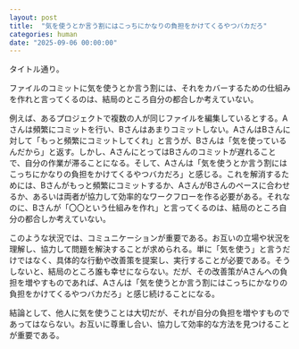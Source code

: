 ```yaml
---
layout: post
title:  "気を使うとか言う割にはこっちにかなりの負担をかけてくるやつバカだろ"
categories: human
date: "2025-09-06 00:00:00"
---
```


タイトル通り。

ファイルのコミットに気を使うとか言う割には、それをカバーするための仕組みを作れと言ってくるのは、結局のところ自分の都合しか考えていない。

例えば、あるプロジェクトで複数の人が同じファイルを編集しているとする。Aさんは頻繁にコミットを行い、Bさんはあまりコミットしない。AさんはBさんに対して「もっと頻繁にコミットしてくれ」と言うが、Bさんは「気を使っているんだから」と返す。しかし、AさんにとってはBさんのコミットが遅れることで、自分の作業が滞ることになる。そして、Aさんは「気を使うとか言う割にはこっちにかなりの負担をかけてくるやつバカだろ」と感じる。これを解消するためには、Bさんがもっと頻繁にコミットするか、AさんがBさんのペースに合わせるか、あるいは両者が協力して効率的なワークフローを作る必要がある。それなのに、Bさんが「〇〇という仕組みを作れ」と言ってくるのは、結局のところ自分の都合しか考えていない。

このような状況では、コミュニケーションが重要である。お互いの立場や状況を理解し、協力して問題を解決することが求められる。単に「気を使う」と言うだけではなく、具体的な行動や改善策を提案し、実行することが必要である。そうしないと、結局のところ誰も幸せにならない。だが、その改善策がAさんへの負担を増やすものであれば、Aさんは「気を使うとか言う割にはこっちにかなりの負担をかけてくるやつバカだろ」と感じ続けることになる。

結論として、他人に気を使うことは大切だが、それが自分の負担を増やすものであってはならない。お互いに尊重し合い、協力して効率的な方法を見つけることが重要である。
